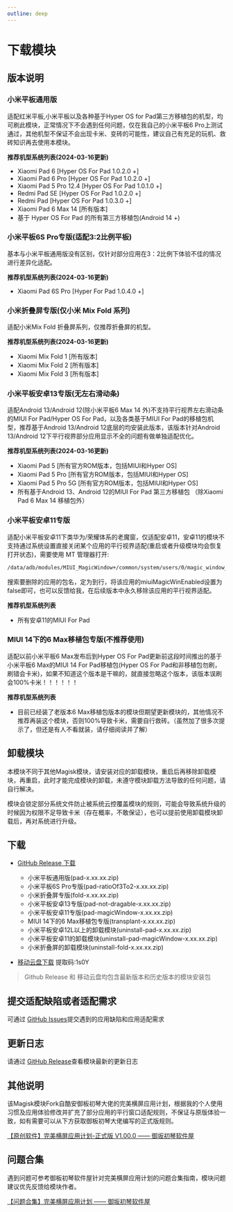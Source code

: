 ```yaml
---
outline: deep
---
```


# 下载模块

## 版本说明

### 小米平板通用版

适配红米平板,小米平板以及各种基于Hyper OS for Pad第三方移植包的机型，均可刷此模块，正常情况下不会遇到任何问题，仅在我自己的小米平板6 Pro上测试通过，其他机型不保证不会出现卡米、变砖的可能性，建议自己有充足的玩机、救砖知识再去使用本模块。

**推荐机型系统列表(2024-03-16更新)**

- Xiaomi Pad 6 [Hyper OS For Pad 1.0.2.0 +]
- Xiaomi Pad 6 Pro [Hyper OS For Pad 1.0.2.0 +]
- Xiaomi Pad 5 Pro 12.4 [Hyper OS For Pad 1.0.1.0 +]
- Redmi Pad SE [Hyper OS For Pad  1.0.2.0 +]
- Redmi Pad [Hyper OS For Pad  1.0.3.0 +]
- Xiaomi Pad 6 Max 14 [所有版本]
- 基于 Hyper OS For Pad 的所有第三方移植包(Android 14 +)


### 小米平板6S Pro专版(适配3:2比例平板)

基本与小米平板通用版没有区别，仅针对部分应用在3：2比例下体验不佳的情况进行差异化适配。

**推荐机型系统列表(2024-03-16更新)**
- Xiaomi Pad 6S Pro [Hyper For Pad 1.0.4.0 +]

### 小米折叠屏专版(仅小米 Mix Fold 系列)

适配小米Mix Fold 折叠屏系列，仅推荐折叠屏的机型。

**推荐机型系统列表(2024-03-16更新)**
- Xiaomi Mix Fold 1 [所有版本]
- Xiaomi Mix Fold 2 [所有版本]
- Xiaomi Mix Fold 3 [所有版本]

### 小米平板安卓13专版(无左右滑动条)

适配Android 13/Android 12(除小米平板6 Max 14 外)不支持平行视界左右滑动条的MIUI For Pad/Hyper OS For Pad，以及各类基于MIUI For Pad的移植包机型，推荐基于Android 13/Android 12底层的均安装此版本，该版本针对Android 13/Android 12下平行视界部分应用显示不全的问题有做单独适配优化。

**推荐机型系统列表(2024-03-16更新)**
- Xiaomi Pad 5 [所有官方ROM版本，包括MIUI和Hyper OS]
- Xiaomi Pad 5 Pro [所有官方ROM版本，包括MIUI和Hyper OS]
- Xiaomi Pad 5 Pro 5G [所有官方ROM版本，包括MIUI和Hyper OS]
- 所有基于Android 13、Android 12的MIUI For Pad 第三方移植包 （除Xiaomi Pad 6 Max 14 移植包外）

### 小米平板安卓11专版

适配小米平板安卓11下类华为/荣耀体系的老魔窗，仅适配安卓11，安卓11的模块不支持通过系统设置直接关闭某个应用的平行视界适配(重启或者升级模块均会恢复打开状态)，需要使用 MT 管理器打开:
```bash
/data/adb/modules/MIUI_MagicWindow+/common/system/users/0/magic_window_setting_config.xml
```
搜索要删除的应用的包名，定为到行，将该应用的miuiMagicWinEnabled设置为false即可，也可以反馈给我，在后续版本中永久移除该应用的平行视界适配。

**推荐机型系统列表**
- 所有安卓11的MIUI For Pad

### MIUI 14下的6 Max移植包专版(不推荐使用)

适配以前小米平板6 Max发布后到Hyper OS For Pad更新前这段时间推出的基于小米平板6 Max的MIUI 14 For Pad移植包(Hyper OS For Pad和非移植包勿刷，刷错会卡米)，如果不知道这个版本是干嘛的，就直接忽略这个版本，该版本误刷会100%卡米！！！！！！

**推荐机型系统列表**
- 目前已经装了老版本6 Max移植包版本的模块但期望更新模块的，其他情况不推荐再装这个模块，否则100%导致卡米，需要自行救砖。（虽然加了很多次提示了，但还是有人不看就装，请仔细阅读并了解）

## 卸载模块

本模块不同于其他Magisk模块，请安装对应的卸载模块，重启后再移除卸载模块，再重启，此时才能完成模块的卸载，未遵守模块卸载方法导致的任何问题，请自行解决。

模块会锁定部分系统文件防止被系统云控覆盖模块的规则，可能会导致系统升级的时候因为权限不足导致卡米（存在概率，不敢保证），也可以提前使用卸载模块卸载后，再对系统进行升级。


## 下载

-   [GitHub Release 下载](https://github.com/sothx/mipad-magic-window/releases/)
    -   小米平板通用版(pad-x.xx.xx.zip)
    -   小米平板6S Pro专版(pad-ratioOf3To2-x.xx.xx.zip)
    -   小米折叠屏专版(fold-x.xx.xx.zip)
    -   小米平板安卓13专版(pad-not-dragable-x.xx.xx.zip)
    -   小米平板安卓11专版(pad-magicWindow-x.xx.xx.zip)
    -   MIUI 14下的6 Max移植包专版(transplant-x.xx.xx.zip)
    -   小米平板安卓12L以上的卸载模块(uninstall-pad-x.xx.xx.zip)
    -   小米平板安卓11的卸载模块(uninstall-pad-magicWindow-x.xx.xx.zip)
    -   小米折叠屏的卸载模块(uninstall-fold-x.xx.xx.zip)

-   [移动云盘下载](https://caiyun.139.com/m/i?135Ce1mQo5kKV) 提取码:1s0Y

> Github Release 和 移动云盘均包含最新版本和历史版本的模块安装包

## 提交适配缺陷或者适配需求

可通过 [GitHub Issues](https://github.com/sothx/hyper-magic-window.github.io/issues)提交遇到的应用缺陷和应用适配需求

## 更新日志

请通过 [GitHub Release](https://github.com/sothx/mipad-magic-window/releases/)查看模块最新的更新日志

## 其他说明

该Magisk模块Fork自酷安御板初琴大佬的完美横屏应用计划，根据我的个人使用习惯及应用体验修改并扩充了部分应用的平行窗口适配规则，不保证与原版体验一致，如有需要可以从下方获取御板初琴大佬编写的正式版规则。

<a href="https://ybcq.github.io/2023/05/01/%E3%80%90%E5%8E%9F%E5%88%9B%E8%BD%AF%E4%BB%B6%E3%80%91%E5%AE%8C%E7%BE%8E%E6%A8%AA%E5%B1%8F%E5%BA%94%E7%94%A8%E8%AE%A1%E5%88%92-%E6%AD%A3%E5%BC%8F%E7%89%88%20V1.00.0/" target="_blank">【原创软件】完美横屏应用计划-正式版 V1.00.0 —— 御坂初琴软件屋</a>


## 问题合集

遇到问题可参考御板初琴软件屋针对完美横屏应用计划的问题合集指南，模块问题建议优先反馈给模块作者。

<a href="https://ybcq.github.io/2023/03/20/%E3%80%90%E9%97%AE%E9%A2%98%E5%90%88%E9%9B%86%E3%80%91%E5%AE%8C%E7%BE%8E%E6%A8%AA%E5%B1%8F%E5%BA%94%E7%94%A8%E8%AE%A1%E5%88%92/" target="_blank">【问题合集】完美横屏应用计划 —— 御坂初琴软件屋</a>
